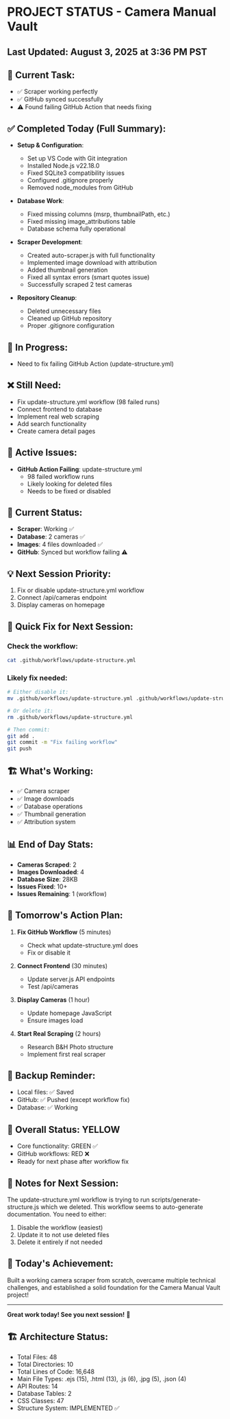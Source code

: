 # PROJECT STATUS - Camera Manual Vault


## Last Updated: August 3, 2025 at 3:36 PM PST

## 🎯 Current Task:
- ✅ Scraper working perfectly
- ✅ GitHub synced successfully
- ⚠️ Found failing GitHub Action that needs fixing


## ✅ Completed Today (Full Summary):
- **Setup & Configuration**:
  - Set up VS Code with Git integration
  - Installed Node.js v22.18.0
  - Fixed SQLite3 compatibility issues
  - Configured .gitignore properly
  - Removed node_modules from GitHub
  
- **Database Work**:
  - Fixed missing columns (msrp, thumbnailPath, etc.)
  - Fixed missing image_attributions table
  - Database schema fully operational
  
- **Scraper Development**:
  - Created auto-scraper.js with full functionality
  - Implemented image download with attribution
  - Added thumbnail generation
  - Fixed all syntax errors (smart quotes issue)
  - Successfully scraped 2 test cameras
  
- **Repository Cleanup**:
  - Deleted unnecessary files
  - Cleaned up GitHub repository
  - Proper .gitignore configuration


## 🔄 In Progress:
- Need to fix failing GitHub Action (update-structure.yml)


## ❌ Still Need:
- Fix update-structure.yml workflow (98 failed runs)
- Connect frontend to database
- Implement real web scraping
- Add search functionality
- Create camera detail pages


## 🐛 Active Issues:
- **GitHub Action Failing**: update-structure.yml
  - 98 failed workflow runs
  - Likely looking for deleted files
  - Needs to be fixed or disabled


## 📁 Current Status:
- **Scraper**: Working ✅
- **Database**: 2 cameras ✅
- **Images**: 4 files downloaded ✅
- **GitHub**: Synced but workflow failing ⚠️


## 💡 Next Session Priority:
1. Fix or disable update-structure.yml workflow
2. Connect /api/cameras endpoint
3. Display cameras on homepage


## 🚀 Quick Fix for Next Session:


### Check the workflow:
```bash
cat .github/workflows/update-structure.yml
```


### Likely fix needed:
```bash
# Either disable it:
mv .github/workflows/update-structure.yml .github/workflows/update-structure.yml.disabled

# Or delete it:
rm .github/workflows/update-structure.yml

# Then commit:
git add .
git commit -m "Fix failing workflow"
git push
```


## 🏗️ What's Working:
- ✅ Camera scraper
- ✅ Image downloads
- ✅ Database operations
- ✅ Thumbnail generation
- ✅ Attribution system


## 📊 End of Day Stats:
- **Cameras Scraped**: 2
- **Images Downloaded**: 4
- **Database Size**: 28KB
- **Issues Fixed**: 10+
- **Issues Remaining**: 1 (workflow)


## 🎯 Tomorrow's Action Plan:
1. **Fix GitHub Workflow** (5 minutes)
   - Check what update-structure.yml does
   - Fix or disable it
   
2. **Connect Frontend** (30 minutes)
   - Update server.js API endpoints
   - Test /api/cameras
   
3. **Display Cameras** (1 hour)
   - Update homepage JavaScript
   - Ensure images load
   
4. **Start Real Scraping** (2 hours)
   - Research B&H Photo structure
   - Implement first real scraper


## 💾 Backup Reminder:
- Local files: ✅ Saved
- GitHub: ✅ Pushed (except workflow fix)
- Database: ✅ Working


## 🚦 Overall Status: YELLOW
- Core functionality: GREEN ✅
- GitHub workflows: RED ❌
- Ready for next phase after workflow fix


## 📝 Notes for Next Session:
The update-structure.yml workflow is trying to run scripts/generate-structure.js which we deleted. This workflow seems to auto-generate documentation. You need to either:
1. Disable the workflow (easiest)
2. Update it to not use deleted files
3. Delete it entirely if not needed


## 🎉 Today's Achievement:
Built a working camera scraper from scratch, overcame multiple technical challenges, and established a solid foundation for the Camera Manual Vault project!

---
**Great work today! See you next session!** 🚀

## 🏗️ Architecture Status:
- Total Files: 48
- Total Directories: 10
- Total Lines of Code: 16,648
- Main File Types: .ejs (15), .html (13), .js (6), .jpg (5), .json (4)
- API Routes: 14
- Database Tables: 2
- CSS Classes: 47
- Structure System: IMPLEMENTED ✅